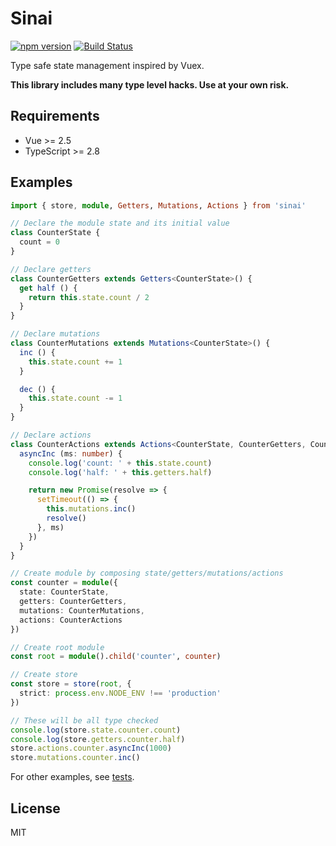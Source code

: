 # Sinai
[![npm version](https://badge.fury.io/js/sinai.svg)](https://badge.fury.io/js/sinai)
[![Build Status](https://travis-ci.org/ktsn/sinai.svg?branch=master)](https://travis-ci.org/ktsn/sinai)

Type safe state management inspired by Vuex.

**This library includes many type level hacks. Use at your own risk.**

## Requirements

* Vue >= 2.5
* TypeScript >= 2.8

## Examples

```ts
import { store, module, Getters, Mutations, Actions } from 'sinai'

// Declare the module state and its initial value
class CounterState {
  count = 0
}

// Declare getters
class CounterGetters extends Getters<CounterState>() {
  get half () {
    return this.state.count / 2
  }
}

// Declare mutations
class CounterMutations extends Mutations<CounterState>() {
  inc () {
    this.state.count += 1
  }

  dec () {
    this.state.count -= 1
  }
}

// Declare actions
class CounterActions extends Actions<CounterState, CounterGetters, CounterMutations>() {
  asyncInc (ms: number) {
    console.log('count: ' + this.state.count)
    console.log('half: ' + this.getters.half)

    return new Promise(resolve => {
      setTimeout(() => {
        this.mutations.inc()
        resolve()
      }, ms)
    })
  }
}

// Create module by composing state/getters/mutations/actions
const counter = module({
  state: CounterState,
  getters: CounterGetters,
  mutations: CounterMutations,
  actions: CounterActions
})

// Create root module
const root = module().child('counter', counter)

// Create store
const store = store(root, {
  strict: process.env.NODE_ENV !== 'production'
})

// These will be all type checked
console.log(store.state.counter.count)
console.log(store.getters.counter.half)
store.actions.counter.asyncInc(1000)
store.mutations.counter.inc()
```

For other examples, see [tests](test/specs/).

## License

MIT
